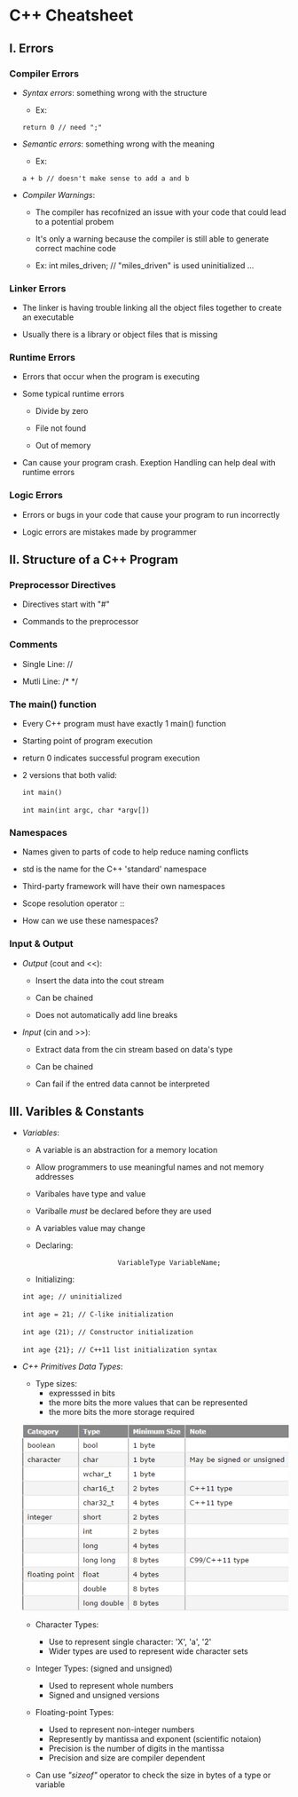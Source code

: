 # C++ Cheatsheet

## I. Errors

### Compiler Errors

* *Syntax errors*: something wrong with the structure
  
  - Ex: 
  ```
  return 0 // need ";"
  ```

* *Semantic errors*: something wrong with the meaning

  - Ex: 
  ```
  a + b // doesn't make sense to add a and b
  ```

* *Compiler Warnings*: 

  - The compiler has recofnized an issue with your code that could lead to a potential probem

  - It's only a warning because the compiler is still able to generate correct machine code
  
  - Ex: int miles_driven; // "miles_driven" is used uninitialized ...

### Linker Errors

* The linker is having trouble linking all the object files together to create an executable

* Usually there is a library or object files that is missing

### Runtime Errors

* Errors that occur when the program is executing

* Some typical runtime errors

  - Divide by zero

  - File not found

  - Out of memory

* Can cause your program crash. Exeption Handling can help deal with runtime errors

### Logic Errors

* Errors or bugs in your code that cause your program to run incorrectly

* Logic errors are mistakes made by programmer


## II. Structure of a C++ Program

### Preprocessor Directives

* Directives start with "#"

* Commands to the preprocessor

### Comments

* Single Line: //

* Mutli Line: /* */

### The main() function

* Every C++ program must have exactly 1 main() function

* Starting point of program execution

* return 0 indicates successful program execution

* 2 versions that both valid:

  ```
  int main()

  int main(int argc, char *argv[])
  ```
### Namespaces

* Names given to parts of code to help reduce naming conflicts

* std is the name for the C++ 'standard' namespace

* Third-party framework will have their own namespaces

* Scope resolution operator ::

* How can we use these namespaces?

### Input & Output

* *Output* (cout and <<):

  - Insert the data into the cout stream

  - Can be chained

  - Does not automatically add line breaks

* *Input* (cin and >>):

  - Extract data from the cin stream based on data's type

  - Can be chained

  - Can fail if the entred data cannot be interpreted

## III. Varibles & Constants

* *Variables*:

  - A variable is an abstraction for a memory location

  - Allow programmers to use meaningful names and not memory addresses
  
  - Varibales have type and value

  - Variballe *must* be declared before they are used

  - A variables value may change

  - Declaring:          
  ```
                          VariableType VariableName;
  ```

  - Initializing:
  ```
  int age; // uninitialized
  
  int age = 21; // C-like initialization

  int age (21); // Constructor initialization

  int age {21}; // C++11 list initialization syntax
  ```

* *C++ Primitives Data Types*:

  - Type sizes:
    + expresssed in bits
    + the more bits the more values that can be represented
    + the more bits the more storage required

  ![type-size](https://raw.githubusercontent.com/nguyenchiemminhvu/CPP-Tutorial/master/1-cpp-co-ban/1-4-bien-va-cac-kieu-du-lieu-trong-cpp/10.png)

  - Character Types:
    + Use to represent single character: 'X', 'a', '2'
    + Wider types are used to represent wide character sets

  - Integer Types: (signed and unsigned)
    + Used to represent whole numbers
    + Signed and unsigned versions

  - Floating-point Types:
    + Used to represent non-integer numbers
    + Represently by mantissa and exponent (scientific notaion)
    + Precision is the number of digits in the mantissa
    + Precision and size are compiler dependent
  
  - Can use *"sizeof"* operator to check the size in bytes of a type or variable
  




